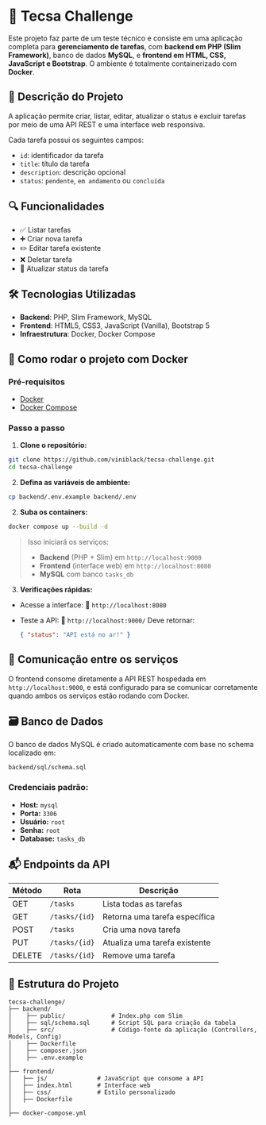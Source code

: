 # 🚀 Tecsa Challenge

Este projeto faz parte de um teste técnico e consiste em uma aplicação completa para **gerenciamento de tarefas**, com **backend em PHP (Slim Framework)**, banco de dados **MySQL**, e **frontend em HTML, CSS, JavaScript e Bootstrap**. O ambiente é totalmente containerizado com **Docker**.

## 📝 Descrição do Projeto

A aplicação permite criar, listar, editar, atualizar o status e excluir tarefas por meio de uma API REST e uma interface web responsiva.

Cada tarefa possui os seguintes campos:

- `id`: identificador da tarefa
- `title`: título da tarefa
- `description`: descrição opcional
- `status`: `pendente`, `em andamento` ou `concluída`

## 🔍 Funcionalidades

- ✅ Listar tarefas
- ➕ Criar nova tarefa
- ✏️ Editar tarefa existente
- ❌ Deletar tarefa
- 🔄 Atualizar status da tarefa

## 🛠️ Tecnologias Utilizadas

- **Backend**: PHP, Slim Framework, MySQL
- **Frontend**: HTML5, CSS3, JavaScript (Vanilla), Bootstrap 5
- **Infraestrutura**: Docker, Docker Compose

## 🚀 Como rodar o projeto com Docker

### Pré-requisitos

- [Docker](https://www.docker.com/)
- [Docker Compose](https://docs.docker.com/compose/)

### Passo a passo

1. **Clone o repositório:**

```bash
git clone https://github.com/viniblack/tecsa-challenge.git
cd tecsa-challenge
```

2. **Defina as variáveis de ambiente:**

```bash
cp backend/.env.example backend/.env
```

2. **Suba os containers:**

```bash
docker compose up --build -d
```

> Isso iniciará os serviços:
>
> * **Backend** (PHP + Slim) em `http://localhost:9000`
> * **Frontend** (interface web) em `http://localhost:8080`
> * **MySQL** com banco `tasks_db`

3. **Verificações rápidas:**

* Acesse a interface:
  📍 `http://localhost:8080`

* Teste a API:
  📍 `http://localhost:9000/`
  Deve retornar:

  ```json
  { "status": "API está no ar!" }
  ```

## 🔗 Comunicação entre os serviços

O frontend consome diretamente a API REST hospedada em `http://localhost:9000`, e está configurado para se comunicar corretamente quando ambos os serviços estão rodando com Docker.

## 🗃️ Banco de Dados

O banco de dados MySQL é criado automaticamente com base no schema localizado em:

```
backend/sql/schema.sql
```

### Credenciais padrão:

* **Host:** `mysql`
* **Porta:** `3306`
* **Usuário:** `root`
* **Senha:** `root`
* **Database:** `tasks_db`

## 📬 Endpoints da API

| Método | Rota          | Descrição                     |
| ------ | ------------- | ----------------------------- |
| GET    | `/tasks`      | Lista todas as tarefas        |
| GET    | `/tasks/{id}` | Retorna uma tarefa específica |
| POST   | `/tasks`      | Cria uma nova tarefa          |
| PUT    | `/tasks/{id}` | Atualiza uma tarefa existente |
| DELETE | `/tasks/{id}` | Remove uma tarefa             |

## 📁 Estrutura do Projeto

```
tecsa-challenge/
├── backend/
│    ├── public/             # Index.php com Slim
│    ├── sql/schema.sql      # Script SQL para criação da tabela
│    ├── src/                # Código-fonte da aplicação (Controllers, Models, Config)
│    ├── Dockerfile
│    ├── composer.json
│    ├── .env.example
│
├── frontend/
│   ├── js/              # JavaScript que consome a API
│   ├── index.html       # Interface web
│   ├── css/             # Estilo personalizado
│   ├── Dockerfile
│
├── docker-compose.yml
```

